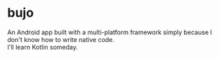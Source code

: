 # bujo

An Android app built with a multi-platform framework simply because I don't know how to write native code.  
I'll learn Kotlin someday.
